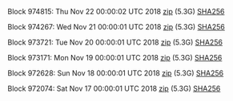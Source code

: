 Block 974815: Thu Nov 22 00:00:02 UTC 2018 [zip](https://dash-bootstrap.ams3.digitaloceanspaces.com/mainnet/2018-11-22/bootstrap.dat.zip) (5.3G) [SHA256](https://dash-bootstrap.ams3.digitaloceanspaces.com/mainnet/2018-11-22/sha256.txt)

Block 974267: Wed Nov 21 00:00:01 UTC 2018 [zip](https://dash-bootstrap.ams3.digitaloceanspaces.com/mainnet/2018-11-21/bootstrap.dat.zip) (5.3G) [SHA256](https://dash-bootstrap.ams3.digitaloceanspaces.com/mainnet/2018-11-21/sha256.txt)

Block 973721: Tue Nov 20 00:00:01 UTC 2018 [zip](https://dash-bootstrap.ams3.digitaloceanspaces.com/mainnet/2018-11-20/bootstrap.dat.zip) (5.3G) [SHA256](https://dash-bootstrap.ams3.digitaloceanspaces.com/mainnet/2018-11-20/sha256.txt)

Block 973171: Mon Nov 19 00:00:01 UTC 2018 [zip](https://dash-bootstrap.ams3.digitaloceanspaces.com/mainnet/2018-11-19/bootstrap.dat.zip) (5.3G) [SHA256](https://dash-bootstrap.ams3.digitaloceanspaces.com/mainnet/2018-11-19/sha256.txt)

Block 972628: Sun Nov 18 00:00:01 UTC 2018 [zip](https://dash-bootstrap.ams3.digitaloceanspaces.com/mainnet/2018-11-18/bootstrap.dat.zip) (5.3G) [SHA256](https://dash-bootstrap.ams3.digitaloceanspaces.com/mainnet/2018-11-18/sha256.txt)

Block 972074: Sat Nov 17 00:00:01 UTC 2018 [zip](https://dash-bootstrap.ams3.digitaloceanspaces.com/mainnet/2018-11-17/bootstrap.dat.zip) (5.3G) [SHA256](https://dash-bootstrap.ams3.digitaloceanspaces.com/mainnet/2018-11-17/sha256.txt)
